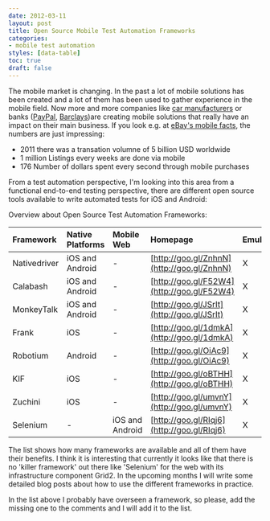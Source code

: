 ```yaml
---
date: 2012-03-11
layout: post
title: Open Source Mobile Test Automation Frameworks
categories:
- mobile test automation
styles: [data-table]
toc: true
draft: false
---
```


The mobile market is changing. In the past a lot of mobile solutions has been created and a lot of them has been used to gather experience in the mobile field.
Now more and more companies like [car manufacturers](http://servicingstopbmw.co.uk/news/bmw-expanding-in-the-mobile-apps-sector/) or banks ([PayPal](https://personal.paypal.com/us/cgi-bin/?&cmd=_render-content&content_ID=marketing_us/mobile_payments), [Barclays](http://www.bbc.co.uk/news/technology-17040702))are creating mobile solutions that really have an impact on their main business.
If you look e.g. at [eBay's mobile facts](http://mobile.ebay.com/wp-content/themes/platformpro/downloads/eBay%20Mobile%20Collateral%202_16_2012.pptx), the numbers are just impressing:

 + 2011 there was a transation volumne of 5 billion USD worldwide
 + 1 million Listings every weeks are done via mobile
 + 176 Number of dollars spent every second through mobile purchases


From a test automation perspective, I'm looking into this area from a functional end-to-end testing perspective, there are different open source tools available to write automated tests for iOS and Android:


Overview about Open Source Test Automation Frameworks:

Framework | Native Platforms |	Mobile Web |	Homepage |	Emulator |	Device
:----------|:------------|:----------|:----------|:------------|:----------
Nativedriver |	iOS and Android	|-	| [http://goo.gl/ZnhnN](http://goo.gl/ZnhnN) |	X |	X
Calabash |	iOS and Android |	- |	 [http://goo.gl/F52W4](http://goo.gl/F52W4) |	X |	X
MonkeyTalk |	iOS and Android |	- |	[http://goo.gl/JSrIt](http://goo.gl/JSrIt) |	X |	X
Frank |	iOS |	- |	[http://goo.gl/1dmkA](http://goo.gl/1dmkA) |	X |
Robotium |	Android | 	- |	[http://goo.gl/OiAc9](http://goo.gl/OiAc9) |	X |	X
KIF |	iOS |	- |	[http://goo.gl/oBTHH](http://goo.gl/oBTHH)	|	X |
Zuchini |	iOS |	- |	[http://goo.gl/umvnY](http://goo.gl/umvnY)	| X |	X
Selenium |	- |	iOS and Android	 | [http://goo.gl/RIqj6](http://goo.gl/RIqj6) |	X |	X


The list shows how many frameworks are available and all of them have their benefits. I think it is interesting that currently it looks like that there is no 'killer framework' out there like 'Selenium' for the web with its infrastructure component Grid2. In the upcoming months I will write some detailed blog posts about how to use the different frameworks in practice.

In the list above I probably have overseen a framework, so please, add the missing one to the comments and I will add it to the list.
